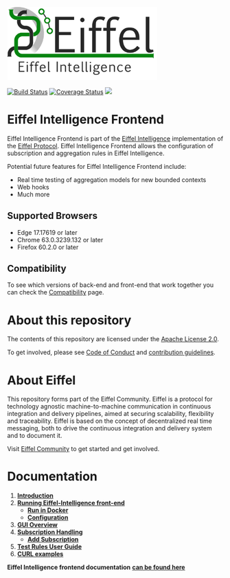 <!---
   Copyright 2017-2018 Ericsson AB.
   For a full list of individual contributors, please see the commit history.

   Licensed under the Apache License, Version 2.0 (the "License");
   you may not use this file except in compliance with the License.
   You may obtain a copy of the License at

       http://www.apache.org/licenses/LICENSE-2.0

   Unless required by applicable law or agreed to in writing, software
   distributed under the License is distributed on an "AS IS" BASIS,
   WITHOUT WARRANTIES OR CONDITIONS OF ANY KIND, either express or implied.
   See the License for the specific language governing permissions and
   limitations under the License.
--->

<img src="./images/eiffel-intelligence-logo.png" alt="Eiffel Intelligence" width="350"/>

[![Build Status](https://travis-ci.org/eiffel-community/eiffel-intelligence-frontend.svg?branch=master)](https://travis-ci.org/eiffel-community/eiffel-intelligence-frontend)
[![Coverage Status](https://coveralls.io/repos/github/eiffel-community/eiffel-intelligence-frontend/badge.svg?branch=master)](https://coveralls.io/github/eiffel-community/eiffel-intelligence-frontend?branch=master)
[![](https://jitpack.io/v/eiffel-community/eiffel-intelligence-frontend.svg)](https://jitpack.io/#eiffel-community/eiffel-intelligence-frontend)


# Eiffel Intelligence Frontend
Eiffel Intelligence Frontend is part of the [Eiffel Intelligence](https://github.com/eiffel-community/eiffel-intelligence) implementation of the [Eiffel Protocol](https://github.com/eiffel-community/eiffel). Eiffel Intelligence Frontend allows the configuration of subscription and aggregation rules in Eiffel Intelligence.

Potential future features for Eiffel Intelligence Frontend include:
* Real time testing of aggregation models for new bounded contexts
* Web hooks
* Much more

## Supported Browsers
* Edge 17.17619 or later
* Chrome 63.0.3239.132 or later
* Firefox 60.2.0 or later

## Compatibility
To see which versions of back-end and front-end that work together you can check the [Compatibility](https://github.com/eiffel-community/eiffel-intelligence/blob/master/wiki/markdown/compatibility.md) page.

# About this repository
The contents of this repository are licensed under the [Apache License 2.0](./LICENSE).

To get involved, please see [Code of Conduct](./CODE_OF_CONDUCT.md) and [contribution guidelines](./CONTRIBUTING.md).

# About Eiffel
This repository forms part of the Eiffel Community. Eiffel is a protocol for technology agnostic machine-to-machine communication in continuous integration and delivery pipelines, aimed at securing scalability, flexibility and traceability. Eiffel is based on the concept of decentralized real time messaging, both to drive the continuous integration and delivery system and to document it.

Visit [Eiffel Community](https://eiffel-community.github.io) to get started and get involved.

# Documentation

1. [**Introduction**](./wiki/markdown/index.md)
1. [**Running Eiffel-Intelligence front-end**](./wiki/markdown/running-eiffel-intelligence-frontend.md)
    -  [**Run in Docker**](./wiki/markdown/docker.md)
    -  [**Configuration**](./wiki/markdown/configuration.md)
1. [**GUI Overview**](./wiki/markdown/GUI-overview.md)
1. [**Subscription Handling**](./wiki/markdown/subscription-handling.md)
    -  [**Add Subscription**](./wiki/markdown/add-subscription.md)
1. [**Test Rules User Guide**](./wiki/markdown/test-rules.md)
1. [**CURL examples**](./wiki/markdown/curl-examples.md)

**Eiffel Intelligence frontend documentation** [**can be found here**](https://eiffel-community.github.io/eiffel-intelligence-frontend/)
